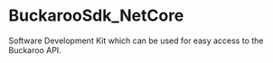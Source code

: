 # BuckarooSdk_NetCore
Software Development Kit which can be used for easy access to the Buckaroo API. 
